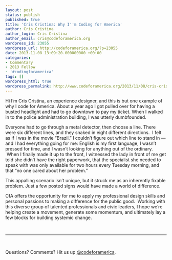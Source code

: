 ```yaml
---
layout: post
status: publish
published: true
title: 'Cris Cristina: Why I''m Coding for America'
author: Cris Cristina
author_login: Cris Cristina
author_email: cris@codeforamerica.org
wordpress_id: 23055
wordpress_url: http://codeforamerica.org/?p=23055
date: 2013-11-08 13:09:20.000000000 +00:00
categories:
- Commentary
- 2013 Fellow
- '#codingforamerica'
tags: []
wordpress_html: true
wordpress_permalink: http://www.codeforamerica.org/2013/11/08/cris-cristina-why-im-coding-for-america/
---
```


<p dir="ltr">Hi I’m Cris Cristina, an experience designer, and this is but one example of why I code for America. About a year ago I got pulled over for having a busted headlight and had to go downtown to pay my ticket. When I walked in to the police administration building, I was utterly dumbfounded.</p>
<p dir="ltr">Everyone had to go through a metal detector, then choose a line. There were six different lines, and they snaked in eight different directions.  I felt as if I was in the movie “Brazil.” I couldn’t figure out which line to stand in — and I had everything going for me: English is my first language, I wasn’t pressed for time, and I wasn’t looking for anything out of the ordinary.  When I finally made it up to the front, I witnessed the lady in front of me get told she didn’t have the right paperwork, that the specialist she needed to speak with was only available for two hours every Tuesday morning, and that “no one cared about her problem.”</p>
<p>This appalling scenario isn’t unique, but it struck me as an inherently fixable problem. Just a few posted signs would have made a world of difference.</p>
<p>CfA offers the opportunity for me to apply my professional design skills and personal passions to making a difference for the public good.  Working with this diverse group of talented professionals and civic leaders, I hope we’re helping create a movement, generate some momentum, and ultimately lay a few blocks for building systemic change.</p>
<p> </p>
<hr/>
<p> </p>
<p>Questions? Comments? Hit us up <a href="http://twitter.com/codeforamerica" target="_blank">@codeforamerica</a>.</p>
